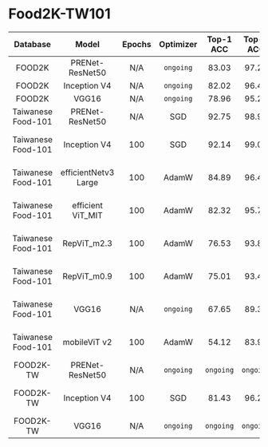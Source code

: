 # Food2K-TW101

| Database | Model | Epochs | Optimizer | Top-1 ACC | Top-5 ACC | Pretrain | Augmentation type |
| :---------: | :--------: | :--------: | :--------: | :--------: | :--------: | :--------: | :--------: |
| FOOD2K | PRENet-ResNet50 | N/A | `ongoing` | 83.03 | 97.21 | `ongoing` | `ongoing` |
| FOOD2K | Inception V4 | N/A | `ongoing` | 82.02 | 96.45 | `ongoing` | `ongoing` |
| FOOD2K | VGG16 | N/A | `ongoing` | 78.96 | 95.26 | `ongoing` | `ongoing` |
| Taiwanese Food-101 | PRENet-ResNet50 | N/A | SGD | 92.75 | 98.93 | `ongoing` | `ongoing` |
| Taiwanese Food-101 | Inception V4 | 100 | SGD | 92.14 | 99.01 | On imagenet-1k | `ongoing` |
| Taiwanese Food-101 | efficientNetv3 Large |100 | AdamW | 84.89 | 96.40 | On imagenet-1k | `ongoing` |
| Taiwanese Food-101 | efficient ViT_MIT | 100 | AdamW | 82.32 | 95.78 | On imagenet-1k | `ongoing` |
| Taiwanese Food-101 | RepViT_m2.3 | 100 | AdamW |  76.53 | 93.80 | On imagenet-1k | `ongoing` |
| Taiwanese Food-101 | RepViT_m0.9 | 100 | AdamW |  75.01 | 93.49 | On imagenet-1k | `ongoing` |
| Taiwanese Food-101 | VGG16 | N/A | `ongoing` |  67.65 | 89.33 | On imagenet-1k | `ongoing` |
| Taiwanese Food-101 | mobileViT v2 | 100 | AdamW | 54.12 | 83.98 | On imagenet-1k | `ongoing` |
| FOOD2K-TW | PRENet-ResNet50 | N/A | `ongoing` | `ongoing` | `ongoing` | `ongoing` | `ongoing` |
| FOOD2K-TW | Inception V4 | 100 | SGD | 81.43 | 96.28 | On imagenet-1k | `ongoing` |
| FOOD2K-TW | VGG16 | N/A | `ongoing` | `ongoing` | `ongoing` | `ongoing` | `ongoing` |

